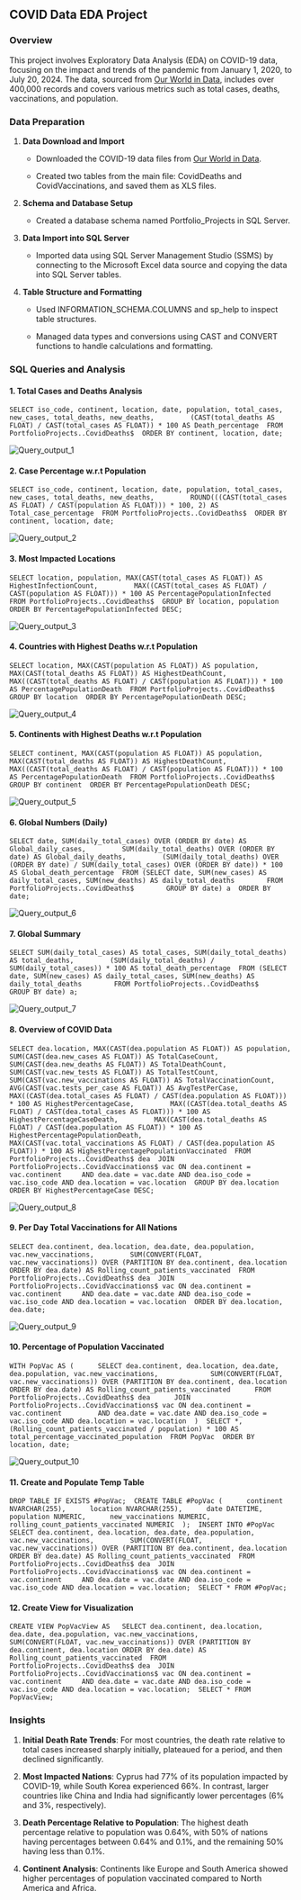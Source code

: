 COVID Data EDA Project
----------------------

### Overview

This project involves Exploratory Data Analysis (EDA) on COVID-19 data, focusing on the impact and trends of the pandemic from January 1, 2020, to July 20, 2024. The data, sourced from [Our World in Data](https://ourworldindata.org/covid-deaths), includes over 400,000 records and covers various metrics such as total cases, deaths, vaccinations, and population.

### Data Preparation

1.  **Data Download and Import**
    
    *   Downloaded the COVID-19 data files from [Our World in Data](https://ourworldindata.org/covid-deaths).
        
    *   Created two tables from the main file: CovidDeaths and CovidVaccinations, and saved them as XLS files.
        
2.  **Schema and Database Setup**
    
    *   Created a database schema named Portfolio\_Projects in SQL Server.
        
3.  **Data Import into SQL Server**
    
    *   Imported data using SQL Server Management Studio (SSMS) by connecting to the Microsoft Excel data source and copying the data into SQL Server tables.
        
4.  **Table Structure and Formatting**
    
    *   Used INFORMATION\_SCHEMA.COLUMNS and sp\_help to inspect table structures.
        
    *   Managed data types and conversions using CAST and CONVERT functions to handle calculations and formatting.
        

### SQL Queries and Analysis

#### 1\. Total Cases and Deaths Analysis

`SELECT iso_code, continent, location, date, population, total_cases, new_cases, total_deaths, new_deaths,         (CAST(total_deaths AS FLOAT) / CAST(total_cases AS FLOAT)) * 100 AS Death_percentage  FROM PortfolioProjects..CovidDeaths$  ORDER BY continent, location, date;   `

![Query_output_1](https://github.com/user-attachments/assets/b460752b-0561-45fa-b7fc-cd6009ef398c)

#### 2\. Case Percentage w.r.t Population

`SELECT iso_code, continent, location, date, population, total_cases, new_cases, total_deaths, new_deaths,         ROUND(((CAST(total_cases AS FLOAT) / CAST(population AS FLOAT))) * 100, 2) AS Total_case_percentage  FROM PortfolioProjects..CovidDeaths$  ORDER BY continent, location, date;   `

![Query_output_2](https://github.com/user-attachments/assets/b7d044ad-4e6b-4832-af53-d29615c876b7)

#### 3\. Most Impacted Locations

`SELECT location, population, MAX(CAST(total_cases AS FLOAT)) AS HighestInfectionCount,         MAX((CAST(total_cases AS FLOAT) / CAST(population AS FLOAT))) * 100 AS PercentagePopulationInfected  FROM PortfolioProjects..CovidDeaths$  GROUP BY location, population  ORDER BY PercentagePopulationInfected DESC;   `

![Query_output_3](https://github.com/user-attachments/assets/fd78e673-6645-443f-883d-f7a487aa71bd)

#### 4\. Countries with Highest Deaths w.r.t Population

`SELECT location, MAX(CAST(population AS FLOAT)) AS population, MAX(CAST(total_deaths AS FLOAT)) AS HighestDeathCount,         MAX((CAST(total_deaths AS FLOAT) / CAST(population AS FLOAT))) * 100 AS PercentagePopulationDeath  FROM PortfolioProjects..CovidDeaths$  GROUP BY location  ORDER BY PercentagePopulationDeath DESC;   `

![Query_output_4](https://github.com/user-attachments/assets/df22c088-7725-4e4a-bf5f-c6d13fd1c2e5)

#### 5\. Continents with Highest Deaths w.r.t Population

`SELECT continent, MAX(CAST(population AS FLOAT)) AS population, MAX(CAST(total_deaths AS FLOAT)) AS HighestDeathCount,         MAX((CAST(total_deaths AS FLOAT) / CAST(population AS FLOAT))) * 100 AS PercentagePopulationDeath  FROM PortfolioProjects..CovidDeaths$  GROUP BY continent  ORDER BY PercentagePopulationDeath DESC;   `

![Query_output_5](https://github.com/user-attachments/assets/0c7b372a-d610-42d6-85fe-e02706af5b85)

#### 6\. Global Numbers (Daily)

`SELECT date, SUM(daily_total_cases) OVER (ORDER BY date) AS Global_daily_cases,         SUM(daily_total_deaths) OVER (ORDER BY date) AS Global_daily_deaths,         (SUM(daily_total_deaths) OVER (ORDER BY date) / SUM(daily_total_cases) OVER (ORDER BY date)) * 100 AS Global_death_percentage  FROM (SELECT date, SUM(new_cases) AS daily_total_cases, SUM(new_deaths) AS daily_total_deaths        FROM PortfolioProjects..CovidDeaths$        GROUP BY date) a  ORDER BY date; `

![Query_output_6](https://github.com/user-attachments/assets/de5c5a3e-c4bb-495b-8e99-5177f77a53b1)

#### 7\. Global Summary

`SELECT SUM(daily_total_cases) AS total_cases, SUM(daily_total_deaths) AS total_deaths,         (SUM(daily_total_deaths) / SUM(daily_total_cases)) * 100 AS total_death_percentage  FROM (SELECT date, SUM(new_cases) AS daily_total_cases, SUM(new_deaths) AS daily_total_deaths        FROM PortfolioProjects..CovidDeaths$        GROUP BY date) a;   `

![Query_output_7](https://github.com/user-attachments/assets/052053b5-e74f-46ff-b33f-5df0a5c3fe91)

#### 8\. Overview of COVID Data

`SELECT dea.location, MAX(CAST(dea.population AS FLOAT)) AS population,         SUM(CAST(dea.new_cases AS FLOAT)) AS TotalCaseCount,          SUM(CAST(dea.new_deaths AS FLOAT)) AS TotalDeathCount,          SUM(CAST(vac.new_tests AS FLOAT)) AS TotalTestCount,          SUM(CAST(vac.new_vaccinations AS FLOAT)) AS TotalVaccinationCount,          AVG(CAST(vac.tests_per_case AS FLOAT)) AS AvgTestPerCase,          MAX((CAST(dea.total_cases AS FLOAT) / CAST(dea.population AS FLOAT))) * 100 AS HighestPercentageCase,         MAX((CAST(dea.total_deaths AS FLOAT) / CAST(dea.total_cases AS FLOAT))) * 100 AS HighestPercentageCaseDeath,         MAX(CAST(dea.total_deaths AS FLOAT) / CAST(dea.population AS FLOAT)) * 100 AS HighestPercentagePopulationDeath,         MAX(CAST(vac.total_vaccinations AS FLOAT) / CAST(dea.population AS FLOAT)) * 100 AS HighestPercentagePopulationVaccinated  FROM PortfolioProjects..CovidDeaths$ dea  JOIN PortfolioProjects..CovidVaccinations$ vac ON dea.continent = vac.continent     AND dea.date = vac.date AND dea.iso_code = vac.iso_code AND dea.location = vac.location  GROUP BY dea.location  ORDER BY HighestPercentageCase DESC;   `

![Query_output_8](https://github.com/user-attachments/assets/a284a9a8-672d-433a-bd8b-506df7382e2e)

#### 9\. Per Day Total Vaccinations for All Nations

`SELECT dea.continent, dea.location, dea.date, dea.population, vac.new_vaccinations,         SUM(CONVERT(FLOAT, vac.new_vaccinations)) OVER (PARTITION BY dea.continent, dea.location ORDER BY dea.date) AS Rolling_count_patients_vaccinated  FROM PortfolioProjects..CovidDeaths$ dea  JOIN PortfolioProjects..CovidVaccinations$ vac ON dea.continent = vac.continent     AND dea.date = vac.date AND dea.iso_code = vac.iso_code AND dea.location = vac.location  ORDER BY dea.location, dea.date;   `

![Query_output_9](https://github.com/user-attachments/assets/34cf093e-0413-4144-95a3-59f4233546ea)

#### 10\. Percentage of Population Vaccinated

`WITH PopVac AS (      SELECT dea.continent, dea.location, dea.date, dea.population, vac.new_vaccinations,             SUM(CONVERT(FLOAT, vac.new_vaccinations)) OVER (PARTITION BY dea.continent, dea.location ORDER BY dea.date) AS Rolling_count_patients_vaccinated      FROM PortfolioProjects..CovidDeaths$ dea      JOIN PortfolioProjects..CovidVaccinations$ vac ON dea.continent = vac.continent         AND dea.date = vac.date AND dea.iso_code = vac.iso_code AND dea.location = vac.location  )  SELECT *, (Rolling_count_patients_vaccinated / population) * 100 AS total_percentage_vaccinated_population  FROM PopVac  ORDER BY location, date;   `

![Query_output_10](https://github.com/user-attachments/assets/20ccc70d-fd9c-486e-a7ec-f9ddd65be83b)

#### 11\. Create and Populate Temp Table

`DROP TABLE IF EXISTS #PopVac;  CREATE TABLE #PopVac (      continent NVARCHAR(255),      location NVARCHAR(255),      date DATETIME,      population NUMERIC,      new_vaccinations NUMERIC,      rolling_count_patients_vaccinated NUMERIC  );  INSERT INTO #PopVac   SELECT dea.continent, dea.location, dea.date, dea.population, vac.new_vaccinations,         SUM(CONVERT(FLOAT, vac.new_vaccinations)) OVER (PARTITION BY dea.continent, dea.location ORDER BY dea.date) AS Rolling_count_patients_vaccinated  FROM PortfolioProjects..CovidDeaths$ dea  JOIN PortfolioProjects..CovidVaccinations$ vac ON dea.continent = vac.continent     AND dea.date = vac.date AND dea.iso_code = vac.iso_code AND dea.location = vac.location;  SELECT * FROM #PopVac;   `

#### 12\. Create View for Visualization

`CREATE VIEW PopVacView AS   SELECT dea.continent, dea.location, dea.date, dea.population, vac.new_vaccinations,         SUM(CONVERT(FLOAT, vac.new_vaccinations)) OVER (PARTITION BY dea.continent, dea.location ORDER BY dea.date) AS Rolling_count_patients_vaccinated  FROM PortfolioProjects..CovidDeaths$ dea  JOIN PortfolioProjects..CovidVaccinations$ vac ON dea.continent = vac.continent     AND dea.date = vac.date AND dea.iso_code = vac.iso_code AND dea.location = vac.location;  SELECT * FROM PopVacView;   `

### Insights

1.  **Initial Death Rate Trends**: For most countries, the death rate relative to total cases increased sharply initially, plateaued for a period, and then declined significantly.
    
2.  **Most Impacted Nations**: Cyprus had 77% of its population impacted by COVID-19, while South Korea experienced 66%. In contrast, larger countries like China and India had significantly lower percentages (6% and 3%, respectively).
    
3.  **Death Percentage Relative to Population**: The highest death percentage relative to population was 0.64%, with 50% of nations having percentages between 0.64% and 0.1%, and the remaining 50% having less than 0.1%.
    
4.  **Continent Analysis**: Continents like Europe and South America showed higher percentages of population vaccinated compared to North America and Africa.
